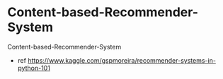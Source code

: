# Content-based-Recommender-System
Content-based-Recommender-System
- ref https://www.kaggle.com/gspmoreira/recommender-systems-in-python-101
